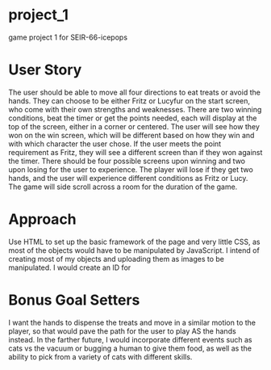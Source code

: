 # project_1
game project 1 for SEIR-66-icepops

# User Story

The user should be able to move all four directions to eat treats or avoid the hands. They can choose to be either Fritz or Lucyfur on the start screen, who come with their own strengths and weaknesses. There are two winning conditions, beat the timer or get the points needed, each will display at the top of the screen, either in a corner or centered. The user will see how they won on the win screen, which will be different based on how they win and with which character the user chose. If the user meets the point requirement as Fritz, they will see a different screen than if they won against the timer. There should be four possible screens upon winning and two upon losing for the user to experience. The player will lose if they get two hands, and the user will experience different conditions as Fritz or Lucy. The game will side scroll across a room for the duration of the game.

# Approach

Use HTML to set up the basic framework of the page and very little CSS, as most of the objects would have to be manipulated by JavaScript. I intend of creating most of my objects and uploading them as images to be manipulated. I would create an ID for 

# Bonus Goal Setters

I want the hands to dispense the treats and move in a similar motion to the player, so that would pave the path for the user to play AS the hands instead. In the farther future, I would incorporate different events such as cats vs the vacuum or bugging a human to give them food, as well as the ability to pick from a variety of cats with different skills.